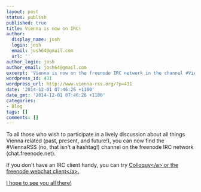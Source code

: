 ```yaml
---
layout: post
status: publish
published: true
title: Vienna is now on IRC!
author:
  display_name: josh
  login: josh
  email: josh64@gmail.com
  url: ''
author_login: josh
author_email: josh64@gmail.com
excerpt: 'Vienna is now on the freenode IRC network in the channel #ViennaRSS'
wordpress_id: 431
wordpress_url: http://www.vienna-rss.org/?p=431
date: '2014-12-01 07:46:26 +1100'
date_gmt: '2014-12-01 07:46:26 +1100'
categories:
- Blog
tags: []
comments: []
---
```

<p>To all those who wish to participate in a lively discussion about all things Vienna related (past, present, and future!), you can now find the #ViennaRSS (no, that isn't a hashtag!) channel on the freenode IRC network (chat.freenode.net).</p>
<p>If you don't have an IRC client handy, you can try <a href="http:&#47;&#47;colloquy.info&#47;">Colloquy<&#47;a> or the <a href="https:&#47;&#47;webchat.freenode.net&#47;" target="_blank">freenode webchat client<&#47;a>.</p>
<p>I hope to see you all there! </p>

